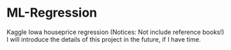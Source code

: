 # ML-Regression
Kaggle Iowa houseprice regression
(Notices: Not include reference books!)
I will introduce the details of this project in the future, if I have time.
